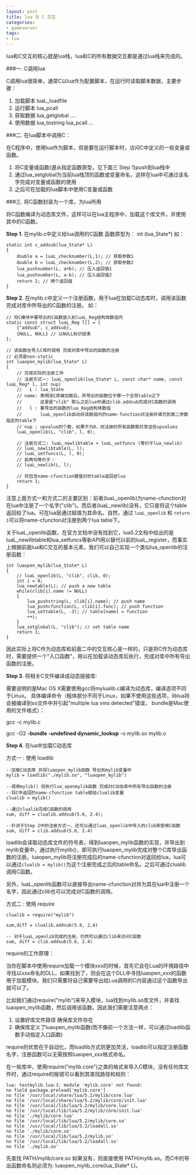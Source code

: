 ```yaml
---
layout: post
title: lua 与 C 交互
categories:
- gameserver
tags:
- lua
---
```


lua和C交互的核心就是lua栈，lua和C的所有数据交互都是通过lua栈来完成的。

<!--more-->

###一. C调用lua

C调用lua很简单，通常C以lua作为配置脚本，在运行时读取脚本数据，主要步骤：

1. 加载脚本	luaL\_loadfile 
2. 运行脚本  lua\_pcall 
3. 获取数据  lua\_getglobal .... 
4. 使用数据  lua\_tostring lua\_pcall ...

###二. 在lua脚本中调用C：

在C程序中，使用lua作为脚本，但是要在运行脚本时，访问C中定义的一些变量或函数。

1. 将C变量或函数(遵从指定函数原型，见下面三 Step 1)push到lua栈中
2. 通过lua_setglobal为当前lua栈顶的函数或变量命名，这样在lua中可通过该名字完成对变量或函数的使用
3. 之后可在加载的lua脚本中使用C变量或函数


###三. 将C函数封装为一个库，为lua所用

将C函数编译为动态库文件，这样可以在lua主程序中，加载这个库文件，并使用其中的C函数。

**Step 1**. 在mylib.c中定义给lua调用的C函数 函数原型为： int (lua_State*)
如：

	static int c_addsub(lua_State* L)
	{
		double a = luaL_checknumber(L,1); // 获取参数1
		double b = luaL_checknumber(L,2); // 获取参数2
		lua_pushnumber(L, a+b); // 压入返回值1
		lua_pushnumber(L, a-b); // 压入返回值2
		return 2; // 两个返回值
	}

**Step 2**. 在mylib.c中定义一个注册函数，用于lua在加载C动态库时，调用该函数完成对库中所导出的C函数的注册。
如：

	// 将C模块中要导出的C函数放入到luaL_Reg结构体数组内
	static const struct luaL_Reg l[] = {
		{"addsub", c_addsub},
		{NULL, NULL} // 以NULL标识结束
	};
	
	// 该函数在导入C库时调用 完成对库中导出的函数的注册
	// 必须是non-static
	int luaopen_mylib(lua_State* L)
	{
		// 完成实际的注册工作
		// 注册方式一: luaL_openlib(lua_State* L, const char* name, const luaL_Reg* l, int nup)
		//   L : lua_State
		// name: 表明该C库被加载后，所导出的函数位于哪一个全局table之下 
		//       这里是"clib" 那么之后lua中通过clib.addsub完成对C函数的调用
		//   l : 要导出的函数的lua_Reg结构体数组
		//		 luaL_openlib自动将该数组内的name-function对注册并填充到第二参数指定的table下
		// nup : upvalue的个数，如果不为0，则注册的所有函数都共享这些upvalues
		luaL_openlib(L, "clib", l, 0);
		
		// 注册方式二: luaL_newlibtable + luaL_setfuncs (等价于lua_newlib)
		// luaL_newlibtable(L, l);
		// luaL_setfuncs(L, l, 0);
		// 前两句等价于：
		// luaL_newlib(L, l);
		
		// 将包含name-cfunction键值对的table返回给lua
		return 1;
	}

注意上面方式一和方式二的主要区别：前者(luaL\_openlib)为name-cfunction对在lua中注册了一个名字("clib")。而后者(luaL\_newlib)没有，它只是将这个table返回给了lua。可在lua层通过赋值为其命名。自然，通过 `luaL_openlib` 和 `return 1`可以将name-cfuncton对注册到两个lua table下。

关于luaL\_openlib函数，在官方文档中没有找到它，lua5.2文档中给出的是luaL\_newlibtable和lua\_setfuncs等新API用以替代以前的luaL\_register，而事实上根据前面lua和C交互的基本元素，我们可以自己实现一个类似lua\_openlib的注册函数：

	int luaopen_mylib(lua_State* L)
	{
		// luaL_openlib(L, "clib", clib, 0);
		int i = 0;
		lua_newtable(L); // push a new table
		while(clib[i].name != NULL)
		{
			lua_pushstring(L, clib[i].name); // push name
			lua_pushcfunction(L, clib[i].func); // push function
			lua_settable(L, -3); // table[name] = function
			++i;
		}
		lua_setglobal(L, "clib"); // set table name
		return 1;		
	}

因此实际上将C作为动态库和前面二中的交互核心是一样的，只是将C作为动态库时，需要提供一个"入口函数"，用以在加载该动态库后执行，完成对库中所有导出函数的注册。

**Step 3**. 将相关C文件编译成动态链接库:

需要说明的是Mac OS X需要使用gcc将mylualib.c编译为动态库，编译选项不同于Linux。
具体编译命令（粗体部分不同于Linux，如果不使用这些选项，liblua将会被编译到so文件中并引起“multiple lua vms detected”错误， bundle是Mac使用的文件格式）：

gcc -c mylib.c

gcc -O2 **-bundle -undefined dynamic_lookup** -o mylib.so mylib.o

**Step 4**. 在lua中加载C动态库
	
方式一 : 使用 loadlib

	--加载C动态库 并将luaopen_mylib函数 导出到mylib变量中
	mylib = loadlib("./mylib.so", "luaopen_mylib") 
	
	--调用mylib() 将执行lua_openmylib函数 完成对C动态库中所有导出函数的注册
	--将C中返回的name-cfunction table赋给clualib变量
	clualib = mylib()
	
	--通过clualib完成C函数的调用
	sum, diff = clualib.addsub(5.6, 2.4);
	
	--针对于Step 2中的注册方式一，还可以通过luaL_openlib中传入的clib来使用C函数 
	sum, diff = clib.addsub(5.6, 2.4)

loadlib会读取动态库文件的符号表，得到luaopen\_mylib函数的实现，并导出到mylib变量中，通过执行mylib()，即可执行luaopen\_mylib完成对整个C库导出函数的注册。luaopen_mylib将注册完成后的name-cfunction对返回给lua，lua可以通过`clualib = mylib()`为这个注册完成之后的table命名。之后可通过clualib调用C函数。

另外，luaL_openlib函数可以直接导出name-cfunction对并为其在lua中注册一个名字，因此通过clib也可以完成对C函数的调用。

方式二 : 使用 require

	clualib = require("mylib")
	
	sum,diff = clualib.addsub(5.6, 2.4)
	
	-- 对于luaL_openlib完成的注册，仍然可以通过clib来访问C函数
	sum, diff = clib.addsub(5.6, 2.4)

require的工作原理：

当你在脚本中使用require加载一个模块xxx的时候，首先它会在Lua的环境路径中寻找以xxx命名的DLL，如果找到了，则会在这个DLL中寻找luaopen_xxx的函数用于加载模块。我们只需要将自己需要导出给Lua调用的C内容通过这个函数导出就可以了。

比如我们通过require("mylib")来导入模块，lua找到mylib.so库文件，并查找luaopen\_mylib函数，然后调用该函数。因此我们需要注意两点：

1. 设置好库文件路径 确保库文件存在 
2. 确保库定义了luaopen\_mylib函数(而不像前一个方法一样，可以通过loadlib函数手动指定入口函数)

require的优势在于自动化，而loadlib方式则更加灵活，loadlib可以指定注册函数名字，注册函数可以无需按照luaopen_xxx格式命名。

在一些库中，使用require("mylib.core")之类的格式来导入C模块，没有任何库文件时，通过require的报错可以看到其查找路径和规则：

	lua: testmylib.lua:1: module 'mylib.core' not found:
	no field package.preload['mylib.core']
	no file '/usr/local/share/lua/5.2/mylib/core.lua'
	no file '/usr/local/share/lua/5.2/mylib/core/init.lua'
	no file '/usr/local/lib/lua/5.2/mylib/core.lua'
	no file '/usr/local/lib/lua/5.2/mylib/core/init.lua'
	no file './mylib/core.lua'
	no file '/usr/local/lib/lua/5.2/mylib/core.so'
	no file '/usr/local/lib/lua/5.2/loadall.so'
	no file './mylib/core.so'
	no file '/usr/local/lib/lua/5.2/mylib.so'
	no file '/usr/local/lib/lua/5.2/loadall.so'
	no file './mylib.so'

先查找 PATH/mylib/core.so 如果没有，则直接使用 PATH/mylib.so。而C中的导出函数命名则必须为: luaopen_mylib_core(lua_State* L)。 

